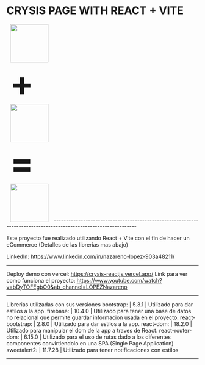 # CRYSIS PAGE WITH REACT + VITE

<img style="width: 100px; padding: 0px 10px;" src="https://upload.wikimedia.org/wikipedia/commons/thumb/a/a7/React-icon.svg/2300px-React-icon.svg.png" alt="">
<h2 style="padding: 0px 10px; margin: 0; font-size: 90px;"><span>+</span></h2>
<img style="width: 100px; padding: 0px 10px;" src="https://seeklogo.com/images/V/vite-logo-BFD4283991-seeklogo.com.png" alt="">
<h2 style="padding: 0px 10px; margin: 0; font-size: 90px;"><span>=</span></h2>
<img style="width: 100px; padding: 0px 10px;" src="https://i.ibb.co/6gCw0gg/crysys-logo.png" alt="">
----------------------------------------------------------------------------------------------------------------

Este proyecto fue realizado utilizando React + Vite con el fin de hacer un eCommerce 
(Detalles de las librerias mas abajo)

LinkedIn: https://www.linkedin.com/in/nazareno-lopez-903a48211/

----------------------------------------------------------------------------------------------------------------

Deploy demo con vercel: https://crysis-reactjs.vercel.app/
Link para ver como funciona el proyecto: https://www.youtube.com/watch?v=bDyTOFEgbO0&ab_channel=LOPEZNazareno

----------------------------------------------------------------------------------------------------------------

Librerias utilizadas con sus versiones
bootstrap: | 5.3.1 | Utilizado para dar estilos a la app.
firebase: | 10.4.0 | Utilizado para tener una base de datos no relacional que permite guardar informacion usada en el proyecto.
react-bootstrap: | 2.8.0 | Utilizado para dar estilos a la app.
react-dom: | 18.2.0 | Utilizado para manipular el dom de la app a traves de React.
react-router-dom: | 6.15.0 | Utilizado para el uso de rutas dado a los diferentes componentes convirtiendolo en una SPA (Single Page Application)
sweetalert2: | 11.7.28 | Utilizado para tener notificaciones con estilos

----------------------------------------------------------------------------------------------------------------



